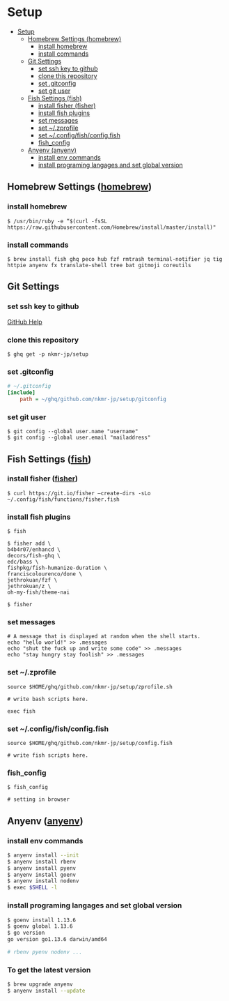 <!-- @import "[TOC]" {cmd="toc" depthFrom=1 depthTo=6 orderedList=false} -->
# Setup

<!-- code_chunk_output -->

- [Setup](#setup)
  - [Homebrew Settings (homebrew)](#homebrew-settings-homebrew)
    - [install homebrew](#install-homebrew)
    - [install commands](#install-commands)
  - [Git Settings](#git-settings)
    - [set ssh key to github](#set-ssh-key-to-github)
    - [clone this repository](#clone-this-repository)
    - [set .gitconfig](#set-gitconfig)
    - [set git user](#set-git-user)
  - [Fish Settings (fish)](#fish-settings-fish)
    - [install fisher (fisher)](#install-fisher-fisher)
    - [install fish plugins](#install-fish-plugins)
    - [set messages](#set-messages)
    - [set ~/.zprofile](#set-zprofile)
    - [set ~/.config/fish/config.fish](#set-configfishconfigfish)
    - [fish_config](#fishconfig)
  - [Anyenv (anyenv)](#anyenv-anyenv)
    - [install env commands](#install-env-commands)
    - [install programing langages and set global version](#install-programing-langages-and-set-global-version)

<!-- /code_chunk_output -->


## Homebrew Settings ([homebrew](https://brew.sh/index_ja))

### install homebrew

```shell
$ /usr/bin/ruby -e “$(curl -fsSL https://raw.githubusercontent.com/Homebrew/install/master/install)"
```

### install commands

```shell
$ brew install fish ghq peco hub fzf rmtrash terminal-notifier jq tig httpie anyenv fx translate-shell tree bat gitmoji coreutils
```

## Git Settings

### set ssh key to github

[GitHub Help](https://help.github.com/en/github/authenticating-to-github/generating-a-new-ssh-key-and-adding-it-to-the-ssh-agent)

### clone this repository
```shell
$ ghq get -p nkmr-jp/setup
```

### set .gitconfig
```ini
# ~/.gitconfig
[include]
    path = ~/ghq/github.com/nkmr-jp/setup/gitconfig
```

### set git user
```
$ git config --global user.name "username"
$ git config --global user.email "mailaddress"
```

## Fish Settings ([fish](https://fishshell.com/))

### install fisher ([fisher](https://github.com/jorgebucaran/fisher))
```
$ curl https://git.io/fisher —create-dirs -sLo ~/.config/fish/functions/fisher.fish
``` 

### install fish plugins
```
$ fish

$ fisher add \
b4b4r07/enhancd \
decors/fish-ghq \
edc/bass \
fishpkg/fish-humanize-duration \
franciscolourenco/done \
jethrokuan/fzf \
jethrokuan/z \
oh-my-fish/theme-nai

$ fisher
```

### set messages
```shell
# A message that is displayed at random when the shell starts.
echo "hello world!" >> .messages
echo "shut the fuck up and write some code" >> .messages
echo "stay hungry stay foolish" >> .messages
```

### set ~/.zprofile
```shell
source $HOME/ghq/github.com/nkmr-jp/setup/zprofile.sh

# write bash scripts here.

exec fish
```

### set ~/.config/fish/config.fish
```shell
source $HOME/ghq/github.com/nkmr-jp/setup/config.fish

# write fish scripts here.
```

### fish_config
```shell
$ fish_config

# setting in browser
```

## Anyenv ([anyenv](https://github.com/anyenv/anyenv))

### install env commands

```sh
$ anyenv install --init
$ anyenv install rbenv
$ anyenv install pyenv
$ anyenv install goenv
$ anyenv install nodenv
$ exec $SHELL -l
```

### install programing langages and set global version
```sh
$ goenv install 1.13.6
$ goenv global 1.13.6
$ go version
go version go1.13.6 darwin/amd64

# rbenv pyenv nodenv ...

```

### To get the latest version
```sh
$ brew upgrade anyenv
$ anyenv install --update
```
